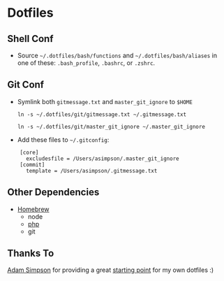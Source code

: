 # Dotfiles

## Shell Conf
* Source `~/.dotfiles/bash/functions` and `~/.dotfiles/bash/aliases` in one of these: `.bash_profile`, `.bashrc`, or `.zshrc`.

## Git Conf
* Symlink both `gitmessage.txt` and `master_git_ignore` to `$HOME`

  `ln -s ~/.dotfiles/git/gitmessage.txt ~/.gitmessage.txt`

  `ln -s ~/.dotfiles/git/master_git_ignore ~/.master_git_ignore`

* Add these files to `~/.gitconfig`:

```
    [core]
      excludesfile = /Users/asimpson/.master_git_ignore
    [commit]
      template = /Users/asimpson/.gitmessage.txt
```

## Other Dependencies

* [Homebrew](http://brew.sh)
  * node
  * [php](https://github.com/josegonzalez/homebrew-php)
  * git

## Thanks To

[Adam Simpson](https://twitter.com/a_simpson) for providing a great [starting point](https://github.com/asimpson/dotfiles) for my own dotfiles :)